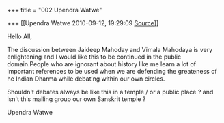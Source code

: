 +++
title = "002 Upendra Watwe"

+++
[[Upendra Watwe	2010-09-12, 19:29:09 [Source](https://groups.google.com/g/samskrita/c/wWQvBXg3PnU)]]



Hello All,

The discussion between Jaideep Mahoday and Vimala Mahodaya is very enlightening and I would like this to be continued in the public domain.People who are ignorant about history like me learn a lot of important references to be used when we are defending the greateness of he Indian Dharma while debating within our own circles.

Shouldn't debates always be like this in a temple / or a public place ? and isn't this mailing group our own Sanskrit temple ?

Upendra Watwe

